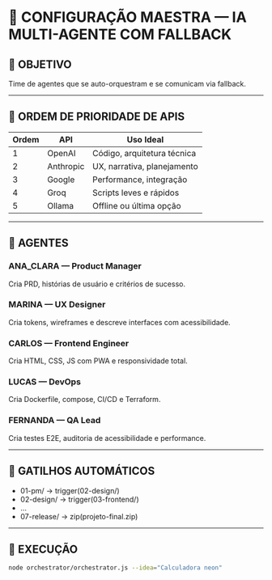 # 🧠 CONFIGURAÇÃO MAESTRA — IA MULTI-AGENTE COM FALLBACK

## 🎯 OBJETIVO
Time de agentes que se auto-orquestram e se comunicam via fallback.

---

## 🔁 ORDEM DE PRIORIDADE DE APIS

| Ordem | API        | Uso Ideal                    |
|-------|------------|------------------------------|
| 1     | OpenAI     | Código, arquitetura técnica  |
| 2     | Anthropic  | UX, narrativa, planejamento  |
| 3     | Google     | Performance, integração      |
| 4     | Groq       | Scripts leves e rápidos      |
| 5     | Ollama     | Offline ou última opção      |

---

## 🤖 AGENTES

### ANA_CLARA — Product Manager
Cria PRD, histórias de usuário e critérios de sucesso.

### MARINA — UX Designer
Cria tokens, wireframes e descreve interfaces com acessibilidade.

### CARLOS — Frontend Engineer
Cria HTML, CSS, JS com PWA e responsividade total.

### LUCAS — DevOps
Cria Dockerfile, compose, CI/CD e Terraform.

### FERNANDA — QA Lead
Cria testes E2E, auditoria de acessibilidade e performance.

---

## 🔄 GATILHOS AUTOMÁTICOS

- 01-pm/ → trigger(02-design/)
- 02-design/ → trigger(03-frontend/)
- ...
- 07-release/ → zip(projeto-final.zip)

---

## 🚀 EXECUÇÃO

```bash
node orchestrator/orchestrator.js --idea="Calculadora neon"
